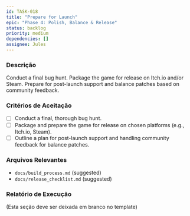 ```yaml
---
id: TASK-018
title: "Prepare for Launch"
epic: "Phase 4: Polish, Balance & Release"
status: backlog
priority: medium
dependencies: []
assignee: Jules
---
```


### Descrição

Conduct a final bug hunt. Package the game for release on Itch.io and/or Steam. Prepare for post-launch support and balance patches based on community feedback.

### Critérios de Aceitação

- [ ] Conduct a final, thorough bug hunt.
- [ ] Package and prepare the game for release on chosen platforms (e.g., Itch.io, Steam).
- [ ] Outline a plan for post-launch support and handling community feedback for balance patches.

### Arquivos Relevantes

* `docs/build_process.md` (suggested)
* `docs/release_checklist.md` (suggested)

### Relatório de Execução

(Esta seção deve ser deixada em branco no template)

